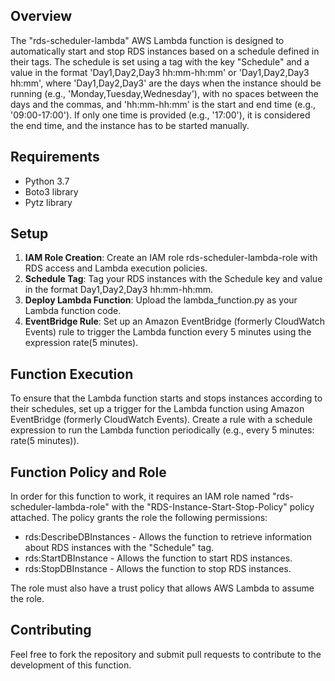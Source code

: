 ## Overview
The "rds-scheduler-lambda" AWS Lambda function is designed to automatically start and stop RDS instances based on a schedule defined in their tags. The schedule is set using a tag with the key "Schedule" and a value in the format 'Day1,Day2,Day3 hh:mm-hh:mm' or 'Day1,Day2,Day3 hh:mm', where 'Day1,Day2,Day3' are the days when the instance should be running (e.g., 'Monday,Tuesday,Wednesday'), with no spaces between the days and the commas, and 'hh:mm-hh:mm' is the start and end time (e.g., '09:00-17:00'). If only one time is provided (e.g., '17:00'), it is considered the end time, and the instance has to be started manually.

## Requirements

- Python 3.7
- Boto3 library
- Pytz library

## Setup
1. **IAM Role Creation**: Create an IAM role rds-scheduler-lambda-role with RDS access and Lambda execution policies.
2. **Schedule Tag**: Tag your RDS instances with the Schedule key and value in the format Day1,Day2,Day3 hh:mm-hh:mm.
3. **Deploy Lambda Function**: Upload the lambda_function.py as your Lambda function code.
4. **EventBridge Rule**: Set up an Amazon EventBridge (formerly CloudWatch Events) rule to trigger the Lambda function every 5 minutes using the expression rate(5 minutes).

## Function Execution
To ensure that the Lambda function starts and stops instances according to their schedules, set up a trigger for the Lambda function using Amazon EventBridge (formerly CloudWatch Events). Create a rule with a schedule expression to run the Lambda function periodically (e.g., every 5 minutes: rate(5 minutes)).

## Function Policy and Role
In order for this function to work, it requires an IAM role named "rds-scheduler-lambda-role" with the "RDS-Instance-Start-Stop-Policy" policy attached. The policy grants the role the following permissions:

- rds:DescribeDBInstances - Allows the function to retrieve information about RDS instances with the "Schedule" tag.
- rds:StartDBInstance - Allows the function to start RDS instances.
- rds:StopDBInstance - Allows the function to stop RDS instances.

The role must also have a trust policy that allows AWS Lambda to assume the role.

## Contributing
Feel free to fork the repository and submit pull requests to contribute to the development of this function.

